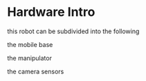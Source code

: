 # Hardware Intro

this robot can be subdivided into the following

the mobile base

the manipulator

the camera sensors


```{tableofcontents}
```